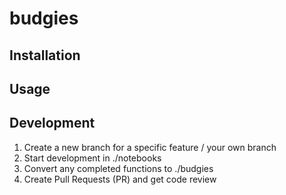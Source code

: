 # budgies

## Installation

## Usage

## Development

1. Create a new branch for a specific feature / your own branch
2. Start development in ./notebooks
3. Convert any completed functions to ./budgies
4. Create Pull Requests (PR) and get code review